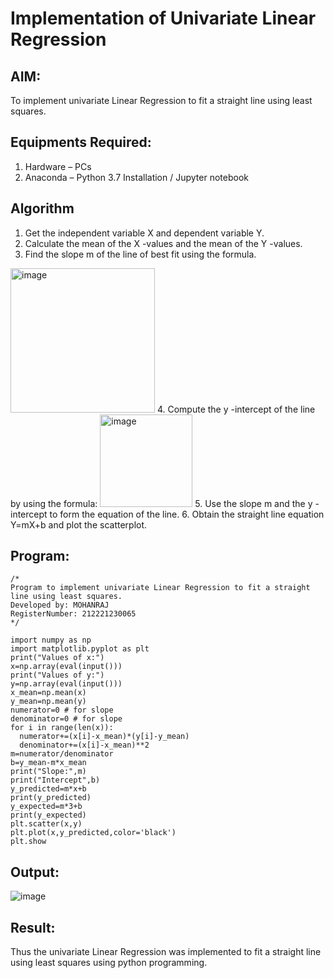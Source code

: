 # Implementation of Univariate Linear Regression
## AIM:
To implement univariate Linear Regression to fit a straight line using least squares.

## Equipments Required:
1. Hardware – PCs
2. Anaconda – Python 3.7 Installation / Jupyter notebook

## Algorithm
1. Get the independent variable X and dependent variable Y.
2. Calculate the mean of the X -values and the mean of the Y -values.
3. Find the slope m of the line of best fit using the formula. 
<img width="231" alt="image" src="https://user-images.githubusercontent.com/93026020/192078527-b3b5ee3e-992f-46c4-865b-3b7ce4ac54ad.png">
4. Compute the y -intercept of the line by using the formula:
<img width="148" alt="image" src="https://user-images.githubusercontent.com/93026020/192078545-79d70b90-7e9d-4b85-9f8b-9d7548a4c5a4.png">
5. Use the slope m and the y -intercept to form the equation of the line.
6. Obtain the straight line equation Y=mX+b and plot the scatterplot.

## Program:
```
/*
Program to implement univariate Linear Regression to fit a straight line using least squares.
Developed by: MOHANRAJ
RegisterNumber: 212221230065
*/
```
```
import numpy as np
import matplotlib.pyplot as plt
print("Values of x:")
x=np.array(eval(input()))
print("Values of y:")
y=np.array(eval(input()))
x_mean=np.mean(x)
y_mean=np.mean(y)
numerator=0 # for slope
denominator=0 # for slope
for i in range(len(x)):
  numerator+=(x[i]-x_mean)*(y[i]-y_mean)
  denominator+=(x[i]-x_mean)**2 
m=numerator/denominator
b=y_mean-m*x_mean
print("Slope:",m)
print("Intercept",b)
y_predicted=m*x+b
print(y_predicted)
y_expected=m*3+b
print(y_expected)
plt.scatter(x,y)
plt.plot(x,y_predicted,color='black')
plt.show
```

## Output:
![image](https://user-images.githubusercontent.com/93434149/225259381-feedfdea-3a9a-495f-95a5-eb1334bdb1b5.png)



## Result:
Thus the univariate Linear Regression was implemented to fit a straight line using least squares using python programming.
